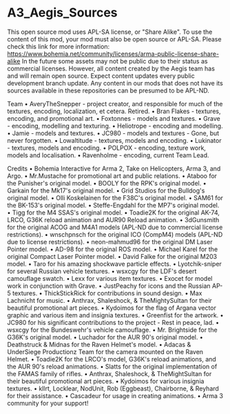 # A3_Aegis_Sources
 
This open source mod uses APL-SA license, or "Share Alike". To use the content of this mod, your mod must also be open source or APL-SA. Please check this link for more information: https://www.bohemia.net/community/licenses/arma-public-license-share-alike
In the future some assets may not be public due to their status as commercial licenses. However, all content created by the Aegis team has and will remain open source.
Expect content updates every public development branch update. Any content in our mods that does not have its sources available in these repositories can be presumed to be APL-ND.

Team
• AveryTheSnepper - project creator, and responsible for much of the textures, encoding, localization, et cetera. Retired.
• Bran Flakes - textures, encoding, and promotional art.
• Foxtonnes - models and textures.
• Grave - encoding, modelling and texturing.
• Heliotrope - encoding and modelling.
• Jamie - models and textures.
• JC980 - models and textures - Gone, but never forgotten.
• Lowaltitude - textures, models and encoding.
• Lukinator - textures, models and encoding.
• POLPOX - encoding, texture work, models and localisation.
• Ravenholme - encoding, current Team Lead.

Credits
• Bohemia Interactive for Arma 2, Take on Helicopters, Arma 3, and Argo.
• Mr.Mustache for promotional art and public relations.
• Ataboo for the Punisher's original model.
• BOOLY for the RPK's original model.
• Garkain for the Mk17's original model.
• Grid Studios for the Bulldog's original model.
• Olli Koskelainen for the F38C's original model.
• SAM61 for the BK-153's original model.
• Steffe-Engdahl for the MP7's original model.
• Tigg for the M4 SSAS's original model.
• Toadie2K for the original AK-74, LRCO, G36K reload animation and AUR90 Reload animation.
• 3dGunsmith for the original ACOG and M4A1 models (APL-ND due to commercial license restrictions).
• wnschpnsch for the original ICO (CompM4) models (APL-ND due to license restrictions).
• neon-mahmud96 for the original DM Laser Pointer model.
• AD-98 for the original ROS model.
• Michael Karel for the original Compact Laser Pointer model.
• David Falke for the original M203 model.
• Taro for his amazing shockwave particle effects.
• Lyotchik-sniper for several Russian vehicle textures.
• wsxcgy for the LDF's desert camouflage swatch.
• Lexx for various item textures.
• Exocet for model work in conjunction with Grave.
• JustPeachy for icons and the Russian AP-5 textures.
• ThickStickRick for contributions in sound design.
• Max Lachnicht for music.
• Anthrax, Shaleshock, & TheMightySultan for their beautiful promotional art pieces.
• Kydoimos for the flag of Argana vector graphic and various item and insignia textures.
• Greenfist for the artwork.
• JC980 for his significant contributions to the project - Rest in peace, lad.
• wsxcgy for the Bundeswehr's vehicle camouflage.
• Mr. Brightside for the G36K's original model.
• Luchador for the AUR 90's original model.
• Deathstruck & Midnas for the Raven Helmet's model.
• Adacas & UnderSiege Productionz Team for the camera mounted on the Raven Helmet.
• Toadie2K for the LRCO's model, G36K's reload animations, and the AUR 90's reload animations.
• Slatts for the original implementation of the FAMAS family of rifles.
• Anthrax, Shaleshock, & TheMightSultan for their beautiful promotional art pieces.
• Kydoimos for various insignia textures.
• kllrt, Locklear, NodUnit, Rob (Eggbeast), Chairborne, & Reyhard for their assistance.
• Cascadeur for usage in creating animations.
• Arma 3 community for your support!
